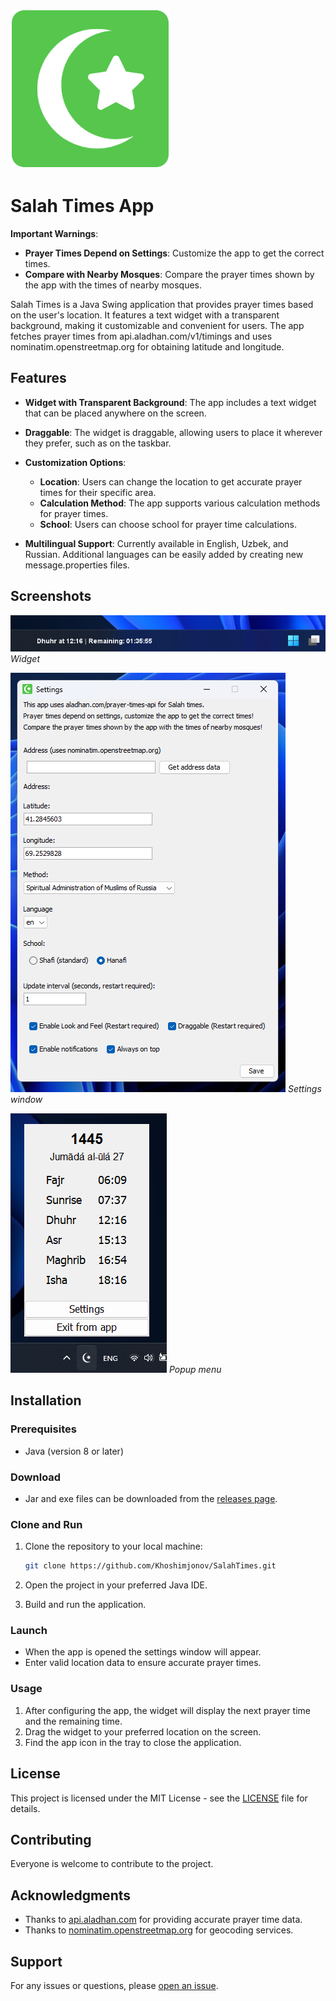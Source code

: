 ![App Icon](src/main/resources/images/main.png)

# Salah Times App

**Important Warnings**:
  - **Prayer Times Depend on Settings**: Customize the app to get the correct times.
  - **Compare with Nearby Mosques**: Compare the prayer times shown by the app with the times of nearby mosques.

Salah Times is a Java Swing application that provides prayer times based on the user's location. It features a text widget with a transparent background, making it customizable and convenient for users. The app fetches prayer times from api.aladhan.com/v1/timings and uses nominatim.openstreetmap.org for obtaining latitude and longitude.

## Features

- **Widget with Transparent Background**: The app includes a text widget that can be placed anywhere on the screen.

- **Draggable**: The widget is draggable, allowing users to place it wherever they prefer, such as on the taskbar.

- **Customization Options**:
  - **Location**: Users can change the location to get accurate prayer times for their specific area.
  - **Calculation Method**: The app supports various calculation methods for prayer times.
  - **School**: Users can choose school for prayer time calculations.

- **Multilingual Support**: Currently available in English, Uzbek, and Russian. Additional languages can be easily added by creating new message.properties files.

## Screenshots

![Screenshot 1](screenshots/widget.png)
*Widget*

![Screenshot 2](screenshots/settings.png)
*Settings window*

![Screenshot 3](screenshots/tray_icon_and_popup_window.png)
*Popup menu*

## Installation

### Prerequisites
- Java (version 8 or later)

### Download
- Jar and exe files can be downloaded from the [releases page](https://github.com/Khoshimjonov/SalahTimes/releases).

### Clone and Run
1. Clone the repository to your local machine:

    ```bash
    git clone https://github.com/Khoshimjonov/SalahTimes.git
    ```

2. Open the project in your preferred Java IDE.

3. Build and run the application.

### Launch
- When the app is opened the settings window will appear.
- Enter valid location data to ensure accurate prayer times.

### Usage

1. After configuring the app, the widget will display the next prayer time and the remaining time.
2. Drag the widget to your preferred location on the screen.
3. Find the app icon in the tray to close the application.

## License

This project is licensed under the MIT License - see the [LICENSE](LICENSE) file for details.

## Contributing

Everyone is welcome to contribute to the project.

## Acknowledgments

- Thanks to [api.aladhan.com](https://api.aladhan.com) for providing accurate prayer time data.
- Thanks to [nominatim.openstreetmap.org](https://nominatim.openstreetmap.org) for geocoding services.

## Support

For any issues or questions, please [open an issue](https://github.com/Khoshimjonov/SalahTimes/issues).
